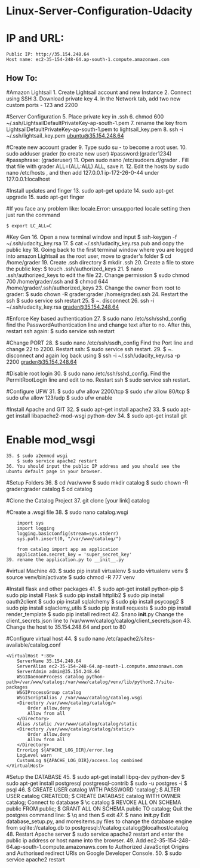 # Linux-Server-Configuration-Udacity

# IP and URL:
	Public IP: http://35.154.248.64
	Host name: ec2-35-154-248-64.ap-south-1.compute.amazonaws.com

## How To:
#Amazon Lightsail
	1. Create Lightsail account and new Instance
	2. Connect using SSH
	3. Download private key
	4. In the Network tab, add two new custom ports - 123 and 2200

#Server Configuration
	5. Place private key in .ssh
	6. chmod 600 ~/.ssh/LightsailDefaultPrivateKey-ap-south-1.pem
	7. rename the key from LightsailDefaultPrivateKey-ap-south-1.pem to lightsail_key.pem
	8. ssh -i ~/.ssh/lightsail_key.pem ubuntu@35.154.248.64

#Create new account grader
	9. Type sudo su - to become a root user.
	10. sudo adduser grader (to create new user) #password:(grader1234)
	#passphrase: (graderuser)
	11. Open sudo nano /etc/sudoers.d/grader . Fill that file with grader ALL=(ALL:ALL) ALL, save it.
	12. Edit the hosts by sudo nano /etc/hosts , and then add 127.0.0.1 ip-172-26-0-44 under 127.0.0.1:localhost

#Install updates and finger
	13. sudo apt-get update
	14. sudo apt-get upgrade
	15. sudo apt-get finger

#If you face any problem like:
	locale.Error: unsupported locale setting
	then just run the command

	$ export LC_ALL=C

#Key Gen
	16. Open a new terminal window and input $ ssh-keygen -f ~/.ssh/udacity_key.rsa
	17. $ cat ~/.ssh/udacity_key.rsa.pub and copy the public key
	18. Going back to the first terminal window where you are logged into amazon Lightsail as the root user, move to grader's folder $ cd /home/grader
	19. Create .ssh directory $ mkdir .ssh
	20. Create a file to store the public key: $ touch .ssh/authorized_keys
	21. $ nano .ssh/authorized_keys to edit the file
	22. Change permission $ sudo chmod 700 /home/grader/.ssh and $ chmod 644 /home/grader/.ssh/authorized_keys
	23. Change the owner from root to grader: $ sudo chown -R grader:grader /home/grader/.ssh
	24. Restart the ssh $ sudo service ssh restart
	25. $ ~. disconnect
	26. ssh -i ~/.ssh/udacity_key.rsa grader@35.154.248.64

#Enforce Key based authentication
	27. $ sudo nano /etc/ssh/sshd_config find the PasswordAuthentication line and change text after to no. After this, restart ssh again: $ sudo service ssh restart

#Change PORT
	28. $ sudo nano /etc/ssh/ssdh_config Find the Port line and change 22 to 2200. Restart ssh: $ sudo service ssh restart.
	29. $ ~. disconnect and again log back using $ ssh -i ~/.ssh/udacity_key.rsa -p 2200 grader@35.154.248.64

#Disable root login
	30. $ sudo nano /etc/ssh/sshd_config. Find the PermitRootLogin line and edit to no. Restart ssh $ sudo service ssh restart.

#Configure UFW
	31. $ sudo ufw allow 2200/tcp
		$ sudo ufw allow 80/tcp
		$ sudo ufw allow 123/udp
		$ sudo ufw enable

#Install Apache and GIT
	32. $ sudo apt-get install apache2
	33. $ sudo apt-get install libapache2-mod-wsgi python-dev
	34. $ sudo apt-get install git

# Enable mod_wsgi
	35. $ sudo a2enmod wsgi
		$ sudo service apache2 restart
	36. You should input the public IP address and you should see the ubuntu default page in your browser.

#Setup Folders
	36. $ cd /var/www
		$ sudo mkdir catalog
		$ sudo chown -R grader:grader catalog
		$ cd catalog

#Clone the Catalog Project
	37. git clone [your link] catalog

#Create a .wsgi file
	38. $ sudo nano catalog.wsgi

		import sys
    	import logging
    	logging.basicConfig(stream=sys.stderr)
    	sys.path.insert(0, "/var/www/catalog/")

    	from catalog import app as application
    	application.secret_key = 'super_secret_key'
    39. rename the application.py to __init__.py

#virtual Machine
	40. $ sudo pip install virtualenv
		$ sudo virtualenv venv
		$ source venv/bin/activate
		$ sudo chmod -R 777 venv

#Install flask and other packages
	41. $ sudo apt-get install python-pip
		$ sudo pip install Flask
		$ sudo pip install httplib2
		$ sudo pip install oauth2client
		$ sudo pip install sqlalchemy
		$ sudo pip install psycopg2
		$ sudo pip install sqlaclemy_utils
		$ sudo pip install requests
		$ sudo pip install render_template
		$ sudo pip install redirect
	42. $nano __init__.py Change the client_secrets.json line to /var/www/catalog/catalog/client_secrets.json
	43. Change the host to 35.154.248.64 and port to 80

#Configure virtual host
	44. $ sudo nano /etc/apache2/sites-available/catalog.conf

	<VirtualHost *:80>
    	ServerName 35.154.248.64
    	ServerAlias ec2-35-154-248-64.ap-south-1.compute.amazonaws.com
    	ServerAdmin admin@35.154.248.64
    	WSGIDaemonProcess catalog python-path=/var/www/catalog:/var/www/catalog/venv/lib/python2.7/site-packages
    	WSGIProcessGroup catalog
    	WSGIScriptAlias / /var/www/catalog/catalog.wsgi
    	<Directory /var/www/catalog/catalog/>
        	Order allow,deny
        	Allow from all
    	</Directory>
    	Alias /static /var/www/catalog/catalog/static
    	<Directory /var/www/catalog/catalog/static/>
       		Order allow,deny
        	Allow from all
    	</Directory>
    	ErrorLog ${APACHE_LOG_DIR}/error.log
    	LogLevel warn
    	CustomLog ${APACHE_LOG_DIR}/access.log combined
	</VirtualHost>

#Setup the DATABASE
	45. $ sudo apt-get install libpq-dev python-dev
		$ sudo apt-get install postgresql postgresql-contrib
		$ sudo -u postgres -i
		$ psql
	46. $ CREATE USER catalog WITH PASSWORD 'catalog';
		$ ALTER USER catalog CREATEDB;
		$ CREATE DATABASE catalog WITH OWNER catalog;
		Connect to database $ \c catalog
		$ REVOKE ALL ON SCHEMA public FROM public;
		$ GRANT ALL ON SCHEMA public TO catalog;
		Quit the postgres command line: $ \q and then $ exit
	47. $ nano __init__.py Edit database_setup.py, and 
		moresitems.py files to change the database engine from sqlite://catalog.db to postgresql://catalog:catalog@localhost/catalog
	48. Restart Apache server $ sudo service apache2 restart
		and enter the public ip address or host name into the browser.
	49. Add ec2-35-154-248-64.ap-south-1.compute.amazonaws.com
		to Authorized JavaScript Origins and Authorised redirect URIs on Google Developer Console.
	50. $ sudo service apache2 restart
